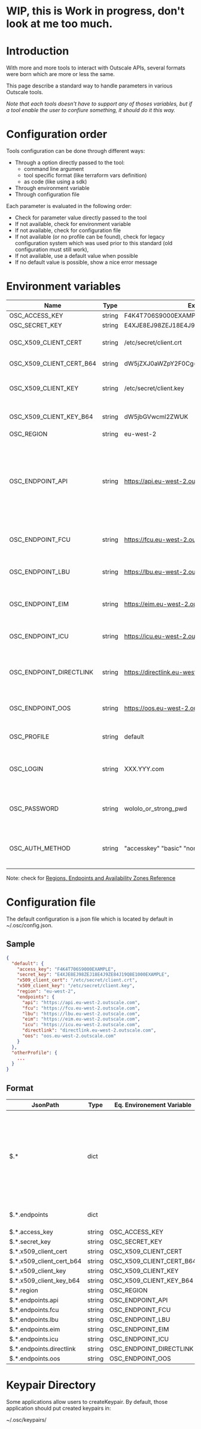 # WIP, this is Work in progress, don't look at me too much.

# Introduction

With more and more tools to interact with Outscale APIs, several formats were born which are more or less the same.

This page describe a standard way to handle parameters in various Outscale tools.

*Note that each tools doesn't have to support any of thoses variables, but if a tool enable the user to confiure something, it should do it this way.*

# Configuration order

Tools configuration can be done through different ways:

- Through a option directly passed to the tool:
  - command line argument
  - tool specific format (like terraform vars definition)
  - as code (like using a sdk)
- Through environment variable
- Through configuration file 

Each parameter is evaluated in the following order:

- Check for parameter value directly passed to the tool
- If not available, check for environment variable
- If not available, check for configuration file 
- If not available (or no profile can be found), check for legacy configuration system which was used prior to this standard (old configuration must still work), 
- If not available, use a default value when possible
- If no default value is possible, show a nice error message

# Environment variables


| Name | Type | Example | Description |
|------|------|---------|-------------|
| OSC_ACCESS_KEY | string | F4K4T706S9000EXAMPLE | Access Key |
| OSC_SECRET_KEY | string	| E4XJE8EJ98ZEJ18E4J9ZE84J19Q8E1000EXAMPLE | Secret Key |
| OSC_X509_CLIENT_CERT | string |	/etc/secret/client.crt | Full path to client certificate (.crt, public part) |
| OSC_X509_CLIENT_CERT_B64 | string |	dW5jZXJ0aWZpY2F0Cg== | Client certificate base64 encoded |
| OSC_X509_CLIENT_KEY | string | /etc/secret/client.key |	Full path to client key related to certificate (.key, secret part) |
| OSC_X509_CLIENT_KEY_B64 | string | dW5jbGVwcml2ZWUK |	client key related to certificate base64 encoded |
| OSC_REGION | string |	eu-west-2 | region |	
| OSC_ENDPOINT_API | string | https://api.eu-west-2.outscale.com | Endpoint of Outscale API (with protocol, nor partial URI). Note: this has recently changed. We used to include partial uri without protocol. Some software might not be compliant to this one yet |
| OSC_ENDPOINT_FCU | string | https://fcu.eu-west-2.outscale.com | Endpoint of FCU API (with protocol). Same note as for OSC_ENDPOINT_API |
| OSC_ENDPOINT_LBU | string | https://lbu.eu-west-2.outscale.com | Endpoint of LBU API (with protocol). Same note as for OSC_ENDPOINT_API |
| OSC_ENDPOINT_EIM | string |	https://eim.eu-west-2.outscale.com | Endpoint of EIM API (with protocol). Same note as for OSC_ENDPOINT_API |
| OSC_ENDPOINT_ICU | string |	https://icu.eu-west-2.outscale.com | Endpoint of ICU API (with protocol). Same note as for OSC_ENDPOINT_API |
| OSC_ENDPOINT_DIRECTLINK | string | https://directlink.eu-west-2.outscale.com | Endpoint of DirectLink API (with protocol). Same note as for OSC_ENDPOINT_API |
| OSC_ENDPOINT_OOS | string | https://oos.eu-west-2.outscale.com | Endpoint of OOS API (with protocol). Same note as for OSC_ENDPOINT_API |
| OSC_PROFILE | string | default | Profile to use in configuration file (default is "default") |
| OSC_LOGIN |	string | XXX.YYY.com | user login (email). Require if password/basic method, ignored otherwise |
| OSC_PASSWORD | string | wololo_or_strong_pwd | user password. Require if password/basic method, ignored otherwise |
| OSC_AUTH_METHOD | string | "accesskey" "basic" "none" | default accesskey, some program support "password" as a synonyme for "basic" |

Note: check for [Regions, Endpoints and Availability Zones Reference](https://docs.outscale.com/en/userguide/Regions-Endpoints-and-Subregions-Reference.html)

# Configuration file

The default configuration is a json file which is located by default in ~/.osc/config.json.

## Sample

```json
{
  "default": {
    "access_key": "F4K4T706S9000EXAMPLE",
    "secret_key": "E4XJE8EJ98ZEJ18E4J9ZE84J19Q8E1000EXAMPLE",
    "x509_client_cert": "/etc/secret/client.crt",
    "x509_client_key": "/etc/secret/client.key",
    "region": "eu-west-2",
    "endpoints": {
      "api": "https://api.eu-west-2.outscale.com",
      "fcu": "https://fcu.eu-west-2.outscale.com",
      "lbu": "https://lbu.eu-west-2.outscale.com",
      "eim": "https://eim.eu-west-2.outscale.com",
      "icu": "https://icu.eu-west-2.outscale.com",
      "directlink": "directlink.eu-west-2.outscale.com",
      "oos": "oos.eu-west-2.outscale.com"
    }
  },
  "otherProfile": {
    ...
  }
}
```

## Format

| JsonPath | Type | Eq. Environement Variable | Notes |
|-|-|-|-|
| $.* |	dict |	| Profiles names. If no profile is provided through program's options or environment variable OSC_PROFILE, "default" profile is used. |If the profile cannot be found ("default" or other), no profile is used. |
| $.*.endpoints |	dict | | All endpoints referenced by name |
| $.*.access_key | string |	OSC_ACCESS_KEY | |
| $.*.secret_key | string | OSC_SECRET_KEY | |
| $.*.x509_client_cert | string | OSC_X509_CLIENT_CERT | |
| $.*.x509_client_cert_b64 | string | OSC_X509_CLIENT_CERT_B64 | |
| $.*.x509_client_key | string | OSC_X509_CLIENT_KEY	| |
| $.*.x509_client_key_b64 | string | OSC_X509_CLIENT_KEY_B64	| |
| $.*.region | string | OSC_REGION | |
| $.*.endpoints.api | string | OSC_ENDPOINT_API | |
| $.*.endpoints.fcu | string | OSC_ENDPOINT_FCU | |
| $.*.endpoints.lbu | string | OSC_ENDPOINT_LBU | |
| $.*.endpoints.eim | string | OSC_ENDPOINT_EIM | |
| $.*.endpoints.icu | string | OSC_ENDPOINT_ICU | |
| $.*.endpoints.directlink | string | OSC_ENDPOINT_DIRECTLINK | |
| $.*.endpoints.oos | string | OSC_ENDPOINT_OOS | |


# Keypair Directory

Some applications allow users to createKeypair. By default, those application should put created keypairs in:

~/.osc/keypairs/
